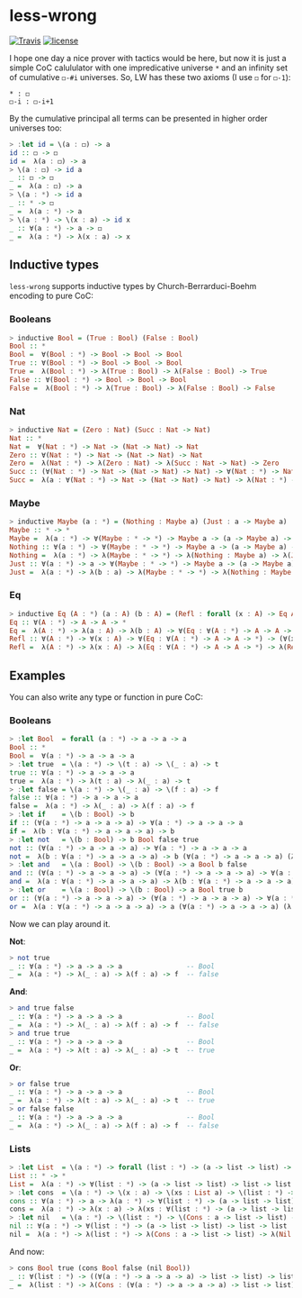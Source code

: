 less-wrong
==========

[![Travis](https://img.shields.io/travis/zmactep/less-wrong.svg)](https://travis-ci.org/zmactep/less-wrong)
[![license](https://img.shields.io/github/license/zmactep/less-wrong.svg)]()

I hope one day a nice prover with tactics would be here, but now it is just a simple CoC calululator with one impredicative universe `*` and an infinity set of cumulative `◻-#i` universes. So, LW has these two axioms (I use `◻` for `◻-1`):
```
* : ◻
◻-i : ◻-i+1
```

By the cumulative principal all terms can be presented in higher order universes too:
```haskell
> :let id = \(a : ◻) -> a
id :: ◻ -> ◻
id =  λ(a : ◻) -> a
> \(a : ◻) -> id a
_ :: ◻ -> ◻
_ =  λ(a : ◻) -> a
> \(a : *) -> id a
_ :: * -> ◻
_ =  λ(a : *) -> a
> \(a : *) -> \(x : a) -> id x
_ :: ∀(a : *) -> a -> ◻
_ =  λ(a : *) -> λ(x : a) -> x
```

Inductive types
---------------

`less-wrong` supports inductive types by Church-Berrarduci-Boehm encoding to pure CoC:

### Booleans

``` haskell
> inductive Bool = (True : Bool) (False : Bool)
Bool :: *
Bool =  ∀(Bool : *) -> Bool -> Bool -> Bool
True :: ∀(Bool : *) -> Bool -> Bool -> Bool
True =  λ(Bool : *) -> λ(True : Bool) -> λ(False : Bool) -> True
False :: ∀(Bool : *) -> Bool -> Bool -> Bool
False =  λ(Bool : *) -> λ(True : Bool) -> λ(False : Bool) -> False
```

### Nat

``` haskell
> inductive Nat = (Zero : Nat) (Succ : Nat -> Nat)
Nat :: *
Nat =  ∀(Nat : *) -> Nat -> (Nat -> Nat) -> Nat
Zero :: ∀(Nat : *) -> Nat -> (Nat -> Nat) -> Nat
Zero =  λ(Nat : *) -> λ(Zero : Nat) -> λ(Succ : Nat -> Nat) -> Zero
Succ :: (∀(Nat : *) -> Nat -> (Nat -> Nat) -> Nat) -> ∀(Nat : *) -> Nat -> (Nat -> Nat) -> Nat
Succ =  λ(a : ∀(Nat : *) -> Nat -> (Nat -> Nat) -> Nat) -> λ(Nat : *) -> λ(Zero : Nat) -> λ(Succ : Nat -> Nat) -> Succ (a Nat Zero Succ)
```

### Maybe

``` haskell
> inductive Maybe (a : *) = (Nothing : Maybe a) (Just : a -> Maybe a)
Maybe :: * -> *
Maybe =  λ(a : *) -> ∀(Maybe : * -> *) -> Maybe a -> (a -> Maybe a) -> Maybe a
Nothing :: ∀(a : *) -> ∀(Maybe : * -> *) -> Maybe a -> (a -> Maybe a) -> Maybe a
Nothing =  λ(a : *) -> λ(Maybe : * -> *) -> λ(Nothing : Maybe a) -> λ(Just : a -> Maybe a) -> Nothing
Just :: ∀(a : *) -> a -> ∀(Maybe : * -> *) -> Maybe a -> (a -> Maybe a) -> Maybe a
Just =  λ(a : *) -> λ(b : a) -> λ(Maybe : * -> *) -> λ(Nothing : Maybe a) -> λ(Just : a -> Maybe a) -> Just b
```

### Eq

``` haskell
> inductive Eq (A : *) (a : A) (b : A) = (Refl : forall (x : A) -> Eq A x x)
Eq :: ∀(A : *) -> A -> A -> *
Eq =  λ(A : *) -> λ(a : A) -> λ(b : A) -> ∀(Eq : ∀(A : *) -> A -> A -> *) -> (∀(x : A) -> Eq A x x) -> Eq A a b
Refl :: ∀(A : *) -> ∀(x : A) -> ∀(Eq : ∀(A : *) -> A -> A -> *) -> (∀(x : A) -> Eq A x x) -> Eq A x x
Refl =  λ(A : *) -> λ(x : A) -> λ(Eq : ∀(A : *) -> A -> A -> *) -> λ(Refl : ∀(x : A) -> Eq A x x) -> Refl x
```

Examples
--------

You can also write any type or function in pure CoC:

### Booleans

```haskell
> :let Bool  = forall (a : *) -> a -> a -> a
Bool :: *
Bool =  ∀(a : *) -> a -> a -> a
> :let true  = \(a : *) -> \(t : a) -> \(_ : a) -> t
true :: ∀(a : *) -> a -> a -> a
true =  λ(a : *) -> λ(t : a) -> λ(_ : a) -> t
> :let false = \(a : *) -> \(_ : a) -> \(f : a) -> f
false :: ∀(a : *) -> a -> a -> a
false =  λ(a : *) -> λ(_ : a) -> λ(f : a) -> f
> :let if    = \(b : Bool) -> b
if :: (∀(a : *) -> a -> a -> a) -> ∀(a : *) -> a -> a -> a
if =  λ(b : ∀(a : *) -> a -> a -> a) -> b
> :let not   = \(b : Bool) -> b Bool false true
not :: (∀(a : *) -> a -> a -> a) -> ∀(a : *) -> a -> a -> a
not =  λ(b : ∀(a : *) -> a -> a -> a) -> b (∀(a : *) -> a -> a -> a) (λ(a : *) -> λ(_ : a) -> λ(f : a) -> f) (λ(a : *) -> λ(t : a) -> λ(_ : a) -> t)
> :let and   = \(a : Bool) -> \(b : Bool) -> a Bool b false
and :: (∀(a : *) -> a -> a -> a) -> (∀(a : *) -> a -> a -> a) -> ∀(a : *) -> a -> a -> a
and =  λ(a : ∀(a : *) -> a -> a -> a) -> λ(b : ∀(a : *) -> a -> a -> a) -> a (∀(a : *) -> a -> a -> a) b (λ(a : *) -> λ(_ : a) -> λ(f : a) -> f)
> :let or    = \(a : Bool) -> \(b : Bool) -> a Bool true b
or :: (∀(a : *) -> a -> a -> a) -> (∀(a : *) -> a -> a -> a) -> ∀(a : *) -> a -> a -> a
or =  λ(a : ∀(a : *) -> a -> a -> a) -> a (∀(a : *) -> a -> a -> a) (λ(a : *) -> λ(t : a) -> λ(_ : a) -> t)
```

Now we can play around it.

**Not**:
```haskell
> not true
_ :: ∀(a : *) -> a -> a -> a                -- Bool
_ =  λ(a : *) -> λ(_ : a) -> λ(f : a) -> f  -- false
```

**And**:
```haskell
> and true false
_ :: ∀(a : *) -> a -> a -> a                -- Bool
_ =  λ(a : *) -> λ(_ : a) -> λ(f : a) -> f  -- false
> and true true
_ :: ∀(a : *) -> a -> a -> a                -- Bool
_ =  λ(a : *) -> λ(t : a) -> λ(_ : a) -> t  -- true
```

**Or**:
```haskell
> or false true
_ :: ∀(a : *) -> a -> a -> a                -- Bool
_ =  λ(a : *) -> λ(t : a) -> λ(_ : a) -> t  -- true
> or false false
_ :: ∀(a : *) -> a -> a -> a                -- Bool
_ =  λ(a : *) -> λ(_ : a) -> λ(f : a) -> f  -- false
```

### Lists

```haskell
> :let List  = \(a : *) -> forall (list : *) -> (a -> list -> list) -> list -> list
List :: * -> *
List =  λ(a : *) -> ∀(list : *) -> (a -> list -> list) -> list -> list
> :let cons  = \(a : *) -> \(x : a) -> \(xs : List a) -> \(list : *) -> \(Cons : a -> list -> list) -> \(Nil : list) -> Cons x (xs list Cons Nil)
cons :: ∀(a : *) -> a -> λ(a : *) -> ∀(list : *) -> (a -> list -> list) -> list -> list a -> ∀(list : *) -> (a -> list -> list) -> list -> list
cons =  λ(a : *) -> λ(x : a) -> λ(xs : ∀(list : *) -> (a -> list -> list) -> list -> list) -> λ(list : *) -> λ(Cons : a -> list -> list) -> λ(Nil : list) -> Cons x (xs list Cons Nil)
> :let nil   = \(a : *) -> \(list : *) -> \(Cons : a -> list -> list) -> \(Nil : list) -> Nil
nil :: ∀(a : *) -> ∀(list : *) -> (a -> list -> list) -> list -> list
nil =  λ(a : *) -> λ(list : *) -> λ(Cons : a -> list -> list) -> λ(Nil : list) -> Nil
```

And now:
```haskell
> cons Bool true (cons Bool false (nil Bool))
_ :: ∀(list : *) -> ((∀(a : *) -> a -> a -> a) -> list -> list) -> list -> list -- List Bool
_ =  λ(list : *) -> λ(Cons : (∀(a : *) -> a -> a -> a) -> list -> list) -> λ(Nil : list) -> Cons (λ(a : *) -> λ(t : a) -> λ(_ : a) -> t) (Cons (λ(a : *) -> λ(_ : a) -> λ(f : a) -> f) Nil)
```
